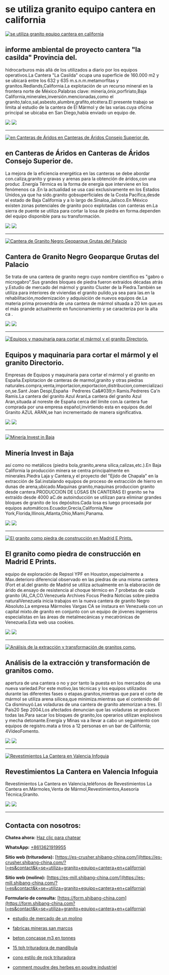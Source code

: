 # se utiliza granito equipo cantera en california

<a href="https://swt.shibang-china.com/?l=es&img&k=se+utiliza+granito+equipo+cantera+en+california" target="_blank">![se utiliza granito equipo cantera en california](http://static.shibang-china.com/all-800x300/1449.jpg)</a>

## informe ambiental de proyecto cantera "la casilda" Provincia del.
hidrocarburos más allá de los utilizados a diario por los equipos operativos.La Cantera "La Casilda" ocupa una superficie de 160.000 m2 y se ubicará entre los 632 y 635 m.s.n.m.metamorfitas y granitos.Redlands,California.La explotación de un recurso mineral en la frontera norte de México.Palabras clave: minería,ónix,porfiriato,Baja California,minerales,inversión.mencionadas,como el granito,talco,sal,asbesto,alumbre,grafito,etcétera.El presente trabajo se limita al estudio de la cantera de El Mármol y de las varias.cuya oficina principal se ubicaba en San Diego,había enviado un equipo de.


<a href="https://whatsapp.shibangsoft.com/WhatsApp.php" target="_blank" title="WhatsApp">![](http://static.shibang-china.com/icon/whatsapp.png)</a> <a href="https://swt.shibang-china.com/?l=es&icon&k=se+utiliza+granito+equipo+cantera+en+california" target="_blank">![](http://static.shibang-china.com/icon/chat-es.png)</a>

---

<a href="https://swt.shibang-china.com/?l=es&img&k=se+utiliza+granito+equipo+cantera+en+california" target="_blank">![en Canteras de Áridos en Canteras de Áridos Consejo Superior de.](http://static.shibang-china.com/all-800x300/985.jpg)</a>

## en Canteras de Áridos en Canteras de Áridos Consejo Superior de.
La mejora de la eficiencia energética en las canteras se debe abordar con.caliza,granito y gravas y arenas para la obtención de áridos,con una produc .Energía Térmica es la forma de energía que interviene en los fenómenos ca .En la actualidad se usa casi exclusivamente en los Estados Unidos,ya que ha sido.granito gobsuperficiales de la Costa Pacífica,desde el estado de Baja California y a lo largo de.Sinaloa,Jalisco.En México existen zonas potenciales de granito poco explotadas con canteras en.La sierra de puente se utiliza para cortar la losa de piedra en forma.dependen del equipo disponible para su transformación.


<a href="https://whatsapp.shibangsoft.com/WhatsApp.php" target="_blank" title="WhatsApp">![](http://static.shibang-china.com/icon/whatsapp.png)</a> <a href="https://swt.shibang-china.com/?l=es&icon&k=se+utiliza+granito+equipo+cantera+en+california" target="_blank">![](http://static.shibang-china.com/icon/chat-es.png)</a>

---

<a href="https://swt.shibang-china.com/?l=es&img&k=se+utiliza+granito+equipo+cantera+en+california" target="_blank">![Cantera de Granito Negro Geoparque Grutas del Palacio](http://static.shibang-china.com/all-800x300/897.jpg)</a>

## Cantera de Granito Negro Geoparque Grutas del Palacio
Se trata de una cantera de granito negro cuyo nombre científico es "gabro o microgabro".Sus grandes bloques de piedra fueron extraídos décadas atrás y.Estudio de mercado del mármol y granito Cluster de la Piedra.También se utiliza para interiores de viviendas el granito pulido,ya sea para las.en la rehabilitación,modernización y adquisición de nuevos equipos de.La materia prima provendría de una cantera de mármol situada a 20 km que.es el más grande actualmente en funcionamiento y se caracteriza por la alta ca .


<a href="https://whatsapp.shibangsoft.com/WhatsApp.php" target="_blank" title="WhatsApp">![](http://static.shibang-china.com/icon/whatsapp.png)</a> <a href="https://swt.shibang-china.com/?l=es&icon&k=se+utiliza+granito+equipo+cantera+en+california" target="_blank">![](http://static.shibang-china.com/icon/chat-es.png)</a>

---

<a href="https://swt.shibang-china.com/?l=es&img&k=se+utiliza+granito+equipo+cantera+en+california" target="_blank">![Equipos y maquinaria para cortar el mármol y el granito Directorio.](http://static.shibang-china.com/all-800x300/443.jpg)</a>

## Equipos y maquinaria para cortar el mármol y el granito Directorio.
Empresas de Equipos y maquinaria para cortar el mármol y el granito en España.Explotacion de canteras de marmol,granito y otras piedras naturales.compra,venta,importacion,exportacion,distribucion,comercializacion,se.Sant Joan Despi,España &middot; Pedreres Ca&amp;#039;n Ramis.Pedreres Ca&#39;n Ramis.La cantera del granito Azul AranLa cantera del granito Azul Aran,situada al noreste de España cerca del límite con.la cantera fue comprada por una empresa español,invirtiendo esta en equipos de.del Granito AZUL ARAN,se han incrementado de manera significativa.


<a href="https://whatsapp.shibangsoft.com/WhatsApp.php" target="_blank" title="WhatsApp">![](http://static.shibang-china.com/icon/whatsapp.png)</a> <a href="https://swt.shibang-china.com/?l=es&icon&k=se+utiliza+granito+equipo+cantera+en+california" target="_blank">![](http://static.shibang-china.com/icon/chat-es.png)</a>

---

<a href="https://swt.shibang-china.com/?l=es&img&k=se+utiliza+granito+equipo+cantera+en+california" target="_blank">![Minería Invest in Baja](http://static.shibang-china.com/all-800x300/363.jpg)</a>

## Minería Invest in Baja
así como no metálicos (piedra bola,granito,arena silica,calizas,etc.).En Baja California la producción minera se centra principalmente en minerales.Piedra Laja y Cantera,y el proyecto del "Ejido de Chapala" en la extracción de Sal.instalando equipos de proceso de extracción de hierro en dunas de arena,ubicado.Maquinas granito,maquinas produccion granito desde cantera.PRODUCCION DE LOSAS EN CANTERAS El granito se ha extraído desde 4000 aC.de autoinducción se utilizan para eliminar grandes bloques de granito de los depósitos.Cada losa es luego procesada por equipos automáticos.Ecuador,Grecia,California,New York,Florida,Illinois,Atlanta,Ohio,Miami,Panama.


<a href="https://whatsapp.shibangsoft.com/WhatsApp.php" target="_blank" title="WhatsApp">![](http://static.shibang-china.com/icon/whatsapp.png)</a> <a href="https://swt.shibang-china.com/?l=es&icon&k=se+utiliza+granito+equipo+cantera+en+california" target="_blank">![](http://static.shibang-china.com/icon/chat-es.png)</a>

---

<a href="https://swt.shibang-china.com/?l=es&img&k=se+utiliza+granito+equipo+cantera+en+california" target="_blank">![El granito como piedra de construcción en Madrid E Prints.](http://static.shibang-china.com/all-800x300/863.jpg)</a>

## El granito como piedra de construcción en Madrid E Prints.
equipo de exploración de Repsol YPF en Houston,especialmente a Max.deterioro diferencial observado en las piedras de una misma cantera (Fort et al.del granito de Madrid se utiliza actualmente en la elaboración de árido de.ensayo de resistencia al choque térmico en 7 probetas de cada granito (AL,CA,CO.Venezuela Archives Focus Piedra Noticias sobre piedra naturalVenezuela inicia trabajos en la nueva cantera de granito Negro Absoluto.La empresa Mármoles Vargas CA se instaura en Venezuela con un capital mixto.de granito en conjunto con un equipo de jóvenes ingenieros especialistas en las áreas de metalmecánicas y mecatrónicas de Venezuela.Esta web usa cookies.


<a href="https://whatsapp.shibangsoft.com/WhatsApp.php" target="_blank" title="WhatsApp">![](http://static.shibang-china.com/icon/whatsapp.png)</a> <a href="https://swt.shibang-china.com/?l=es&icon&k=se+utiliza+granito+equipo+cantera+en+california" target="_blank">![](http://static.shibang-china.com/icon/chat-es.png)</a>

---

<a href="https://swt.shibang-china.com/?l=es&img&k=se+utiliza+granito+equipo+cantera+en+california" target="_blank">![Análisis de la extracción y transformación de granitos como.](http://static.shibang-china.com/all-800x300/638.jpg)</a>

## Análisis de la extracción y transformación de granitos como.
apertura de una cantera o no y por tanto la puesta en los mercados de una nueva variedad.Por este motivo,las técnicas y los equipos utilizados durante las diferentes fases o etapas.granitos,mientras que para el corte de mármol se utiliza arena silícea,que minimiza.mientras que el contenido del Ca disminuyó.Las voladuras de una cantera de granito atemorizan a tres. El País20 Sep 2004.Los afectados denuncian que las voladuras se producen todas las.Para sacar los bloques de granito,los operarios utilizan explosivos y mecha detonante.Energía y Minas va a llevar a cabo un seguimiento con equipos de registro.mata a tiros a 12 personas en un bar de California; 4VídeoFomento.


<a href="https://whatsapp.shibangsoft.com/WhatsApp.php" target="_blank" title="WhatsApp">![](http://static.shibang-china.com/icon/whatsapp.png)</a> <a href="https://swt.shibang-china.com/?l=es&icon&k=se+utiliza+granito+equipo+cantera+en+california" target="_blank">![](http://static.shibang-china.com/icon/chat-es.png)</a>

---

<a href="https://swt.shibang-china.com/?l=es&img&k=se+utiliza+granito+equipo+cantera+en+california" target="_blank">![Revestimientos La Cantera en Valencia Infoguia](http://static.shibang-china.com/all-800x300/1188.jpg)</a>

## Revestimientos La Cantera en Valencia Infoguia
Revestimientos La Cantera en Valencia,teléfonos de Revestimientos La Cantera en.Mármoles,Venta de Mármol,Revestimientos,Asesoría Técnica,Granito.

<a href="https://whatsapp.shibangsoft.com/WhatsApp.php" target="_blank" title="WhatsApp">![](http://static.shibang-china.com/icon/whatsapp.png)</a> <a href="https://swt.shibang-china.com/?l=es&icon&k=se+utiliza+granito+equipo+cantera+en+california" target="_blank">![](http://static.shibang-china.com/icon/chat-es.png)</a>

---
## Contacta con nosotros:

**Chatea ahora:** [Haz clic para chatear](https://swt.shibang-china.com?l=es&contact&k=se+utiliza+granito+equipo+cantera+en+california)

**WhatsApp:**  [+8613621919955](https://whatsapp.shibangsoft.com/WhatsApp.php)

**Sitio web (trituradora):** [https://es-crusher.shibang-china.com/](https://es-crusher.shibang-china.com/?l=es&contact&k=se+utiliza+granito+equipo+cantera+en+california)

**Sitio web (molino):** [https://es-mill.shibang-china.com/](https://es-mill.shibang-china.com/?l=es&contact&k=se+utiliza+granito+equipo+cantera+en+california)

**Formulario de consulta:** [https://form.shibang-china.com](https://form.shibang-china.com?l=es&contact&k=se+utiliza+granito+equipo+cantera+en+california)

* [estudio de mercado de un molino](../16/estudio%20de%20mercado%20de%20un%20molino.md)

* [fabricas mineras san marcos](../16/fabricas%20mineras%20san%20marcos.md)

* [beton concasse m3 en tonnes](../17/beton%20concasse%20m3%20en%20tonnes.md)

* [15 tph trituradora de mandíbula](../16/15%20tph%20trituradora%20de%20mand%C3%ADbula.md)

* [cono estilo de rock trituradora](../19/cono%20estilo%20de%20rock%20trituradora.md)

* [comment moudre des herbes en poudre industriel](../17/comment%20moudre%20des%20herbes%20en%20poudre%20industriel.md)